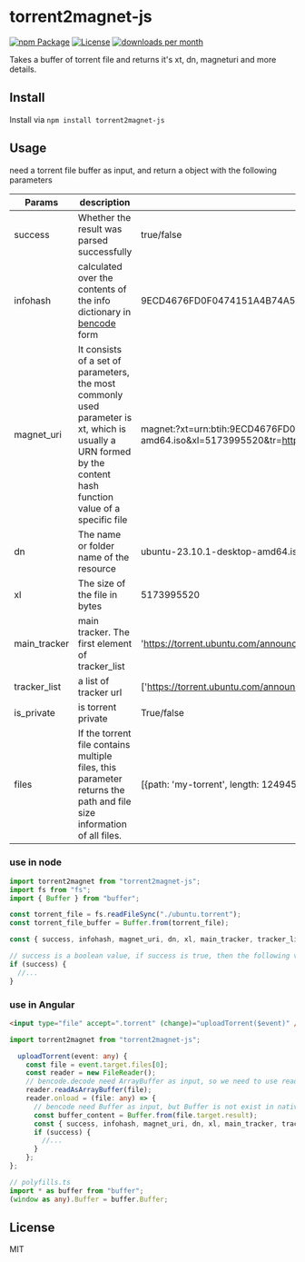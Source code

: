 # torrent2magnet-js

[![npm Package](https://img.shields.io/npm/v/torrent2magnet-js.svg)](https://www.npmjs.org/package/torrent2magnet-js)
[![License](https://img.shields.io/npm/l/torrent2magnet-js.svg)](https://github.com/tukideng/torrent2magnet-js/blob/master/LICENSE)
[![downloads per month](http://img.shields.io/npm/dm/torrent2magnet-js.svg)](https://www.npmjs.org/package/torrent2magnet-js)

Takes a buffer of torrent file and returns it's xt, dn, magneturi and more details.

## Install

Install via
`npm install torrent2magnet-js`

## Usage

need a torrent file buffer as input, and return a object with the following parameters

| Params       | description                                                                                                                                                     | Example                                                                                                                                                                                           |
| ------------ | --------------------------------------------------------------------------------------------------------------------------------------------------------------- | ------------------------------------------------------------------------------------------------------------------------------------------------------------------------------------------------- |
| success      | Whether the result was parsed successfully                                                                                                                      | true/false                                                                                                                                                                                        |
| infohash     | calculated over the contents of the info dictionary in [bencode](https://en.wikipedia.org/wiki/Bencode) form                                                    | 9ECD4676FD0F0474151A4B74A5958F42639CEBDF                                                                                                                                                          |
| magnet_uri   | It consists of a set of parameters, the most commonly used parameter is xt, which is usually a URN formed by the content hash function value of a specific file | magnet:?xt=urn:btih:9ECD4676FD0F0474151A4B74A5958F42639CEBDF&dn=ubuntu-23.10.1-desktop-amd64.iso&xl=5173995520&tr=https://torrent.ubuntu.com/announce&tr=https://ipv6.torrent.ubuntu.com/announce |
| dn           | The name or folder name of the resource                                                                                                                         | ubuntu-23.10.1-desktop-amd64.iso                                                                                                                                                                  |
| xl           | The size of the file in bytes                                                                                                                                   | 5173995520                                                                                                                                                                                        |
| main_tracker | main tracker. The first element of tracker_list                                                                                                                 | 'https://torrent.ubuntu.com/announce'                                                                                                                                                             |
| tracker_list | a list of tracker url                                                                                                                                           | ['https://torrent.ubuntu.com/announce', 'https://ipv6.torrent.ubuntu.com/announce']                                                                                                               |
| is_private   | is torrent private                                                                                                                                              | True/false                                                                                                                                                                                        |
| files        | If the torrent file contains multiple files, this parameter returns the path and file size information of all files.                                            | [{path: 'my-torrent', length: 124945}]                                                                                                                                                            |

### use in node

```js
import torrent2magnet from "torrent2magnet-js";
import fs from "fs";
import { Buffer } from "buffer";

const torrent_file = fs.readFileSync("./ubuntu.torrent");
const torrent_file_buffer = Buffer.from(torrent_file);

const { success, infohash, magnet_uri, dn, xl, main_tracker, tracker_list, is_private, files } = torrent2magnet(torrent_file_buffer);

// success is a boolean value, if success is true, then the following values are valid
if (success) {
  //...
}
```

### use in Angular

```html
<input type="file" accept=".torrent" (change)="uploadTorrent($event)" />
```

```ts
import torrent2magnet from "torrent2magnet-js";

  uploadTorrent(event: any) {
    const file = event.target.files[0];
    const reader = new FileReader();
    // bencode.decode need ArrayBuffer as input, so we need to use readAsArrayBuffer
    reader.readAsArrayBuffer(file);
    reader.onload = (file: any) => {
      // bencode need Buffer as input, but Buffer is not exist in native library, so we need to import it and set it as global variable in [polyfills.ts]
      const buffer_content = Buffer.from(file.target.result);
      const { success, infohash, magnet_uri, dn, xl, main_tracker, tracker_list, is_private, files } = torrent2magnet(buffer_content);
      if (success) {
        //...
      }
    };
};
```

```ts
// polyfills.ts
import * as buffer from "buffer";
(window as any).Buffer = buffer.Buffer;
```

## License

MIT
